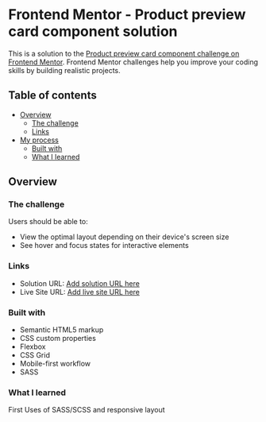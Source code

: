 # Frontend Mentor - Product preview card component solution

This is a solution to the [Product preview card component challenge on Frontend Mentor](https://www.frontendmentor.io/challenges/product-preview-card-component-GO7UmttRfa). Frontend Mentor challenges help you improve your coding skills by building realistic projects. 

## Table of contents

- [Overview](#overview)
  - [The challenge](#the-challenge)
  - [Links](#links)
- [My process](#my-process)
  - [Built with](#built-with)
  - [What I learned](#what-i-learned)

## Overview

### The challenge

Users should be able to:

- View the optimal layout depending on their device's screen size
- See hover and focus states for interactive elements

### Links

- Solution URL: [Add solution URL here](https://github.com/givanim/5.ProductPreview.git)
- Live Site URL: [Add live site URL here](https://product-show-exercise.netlify.app/) 

### Built with

- Semantic HTML5 markup
- CSS custom properties
- Flexbox
- CSS Grid
- Mobile-first workflow
- SASS

### What I learned
First Uses of SASS/SCSS and responsive layout